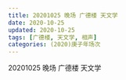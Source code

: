 ```yaml
---
title: 20201025 晚场 广德楼 天文学  
date: 2020-10-25
updated: 2020-10-25
tags: [广德楼, 天文学, 相声]
categories: (2020)庚子年场次
---
```

20201025 晚场 广德楼 天文学 


